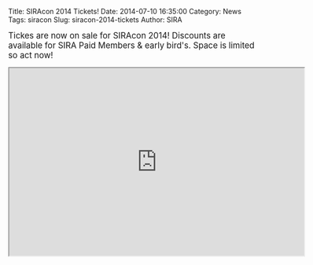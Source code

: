 Title: SIRAcon 2014 Tickets!
Date: 2014-07-10 16:35:00
Category: News
Tags: siracon
Slug: siracon-2014-tickets
Author: SIRA

<span style="font-size:120%">Tickes are now on sale for SIRAcon 2014! Discounts are available for SIRA Paid Members &amp; early bird's. Space is limited so act now!</span>

<center><iframe style="width:600px;height:382px" scrolling="no" border=0 seamless="seamless" src="https://siracon2014.busyconf.com/bookings/new">
</iframe></center>